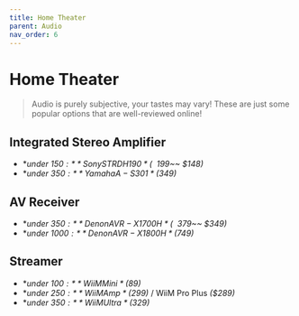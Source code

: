 ```yaml
---
title: Home Theater
parent: Audio
nav_order: 6
---
```

# Home Theater

> Audio is purely subjective, your tastes may vary! These are just some popular options that are well-reviewed online!

## Integrated Stereo Amplifier

- **under $150:** Sony STRDH190 *(~~$199~~ $148)*
- **under $350:** Yamaha A-S301 *($349)*

## AV Receiver

- **under $350:** Denon AVR-X1700H *(~~$379~~ $349)*
- **under $1000:** Denon AVR-X1800H *($749)*

## Streamer

- **under $100:** WiiM Mini *($89)*
- **under $250:** WiiM Amp *($299)* / WiiM Pro Plus *($289)* 
- **under $350:** WiiM Ultra *($329)*